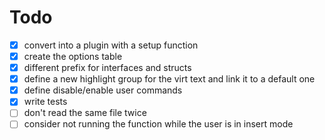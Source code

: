 # Todo

- [x] convert into a plugin with a setup function
- [x] create the options table
- [x] different prefix for interfaces and structs
- [x] define a new highlight group for the virt text and link it to a default one
- [x] define disable/enable user commands
- [x] write tests
- [ ] don't read the same file twice
- [ ] consider not running the function while the user is in insert mode

